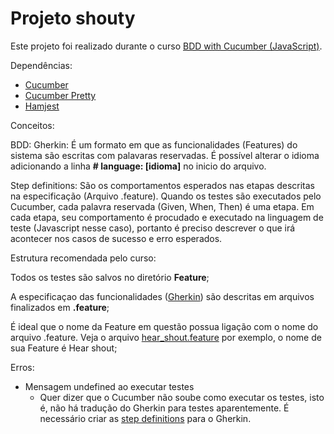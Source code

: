 # Projeto shouty

Este projeto foi realizado durante o curso [BDD with Cucumber (JavaScript)](https://school.cucumber.io/).

Dependências:

- [Cucumber](https://www.npmjs.com/package/cucumber)
- [Cucumber Pretty](https://www.npmjs.com/package/cucumber-pretty)
- [Hamjest](https://www.npmjs.com/package/hamjest)

Conceitos:

BDD:
Gherkin:
  É um formato em que as funcionalidades (Features) do sistema são escritas com palavaras reservadas. É possível alterar o idioma adicionando a linha **# language: [idioma]** no inicio do arquivo.

Step definitions:
  São os comportamentos esperados nas etapas descritas na especificação (Arquivo .feature). Quando os testes são executados pelo Cucumber, cada palavra reservada (Given, When, Then) é uma etapa. Em cada etapa, seu comportamento é procudado e executado na linguagem de teste (Javascript nesse caso), portanto é preciso descrever o que irá acontecer nos casos de sucesso e erro esperados.

Estrutura recomendada pelo curso:

Todos os testes são salvos no diretório **Feature**;

A especificaçao das funcionalidades ([Gherkin](https://cucumber.io/docs/gherkin/reference/)) são descritas em arquivos finalizados em **.feature**;

É ideal que o nome da Feature em questão possua ligação com o nome do arquivo .feature. Veja o arquivo [hear_shout.feature](features/hear_shout.feature) por exemplo, o nome de sua Feature é Hear shout;

Erros:

- Mensagem undefined ao executar testes
  - Quer dizer que o Cucumber não soube como executar os testes, isto é, não há tradução do Gherkin para testes aparentemente. É necessário criar as [step definitions](https://cucumber.io/docs/cucumber/step-definitions/) para o Gherkin.